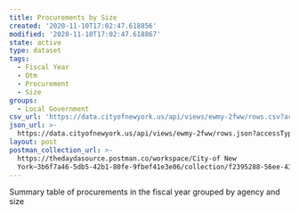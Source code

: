```yaml
---
title: Procurements by Size
created: '2020-11-10T17:02:47.618856'
modified: '2020-11-10T17:02:47.618867'
state: active
type: dataset
tags:
  - Fiscal Year
  - Otm
  - Procurement
  - Size
groups:
  - Local Government
csv_url: 'https://data.cityofnewyork.us/api/views/ewmy-2fww/rows.csv?accessType=DOWNLOAD'
json_url: >-
  https://data.cityofnewyork.us/api/views/ewmy-2fww/rows.json?accessType=DOWNLOAD
layout: post
postman_collection_url: >-
  https://thedaydasource.postman.co/workspace/City-of New
  York~3b6f7a46-5db5-42b1-80fe-9fbef41e3e06/collection/f2395288-56ee-43d2-81c8-231c1c348481
---
```

Summary table of procurements in the fiscal year grouped by agency and size
